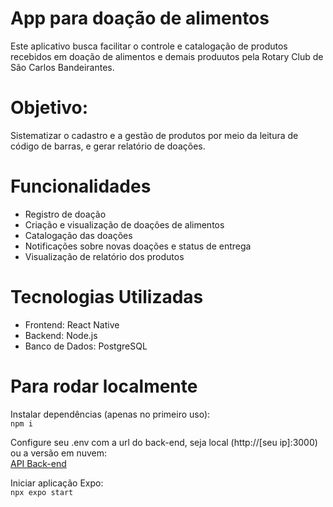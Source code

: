 # App para doação de alimentos

Este aplicativo busca facilitar o controle e catalogação de produtos recebidos em doação de alimentos e demais produutos pela Rotary Club de São Carlos Bandeirantes.

# Objetivo:

Sistematizar o cadastro e a gestão de produtos por meio da leitura de código de barras, e gerar relatório de doações.

# Funcionalidades

-   Registro de doação
-   Criação e visualização de doações de alimentos
-   Catalogação das doações
-   Notificações sobre novas doações e status de entrega
-   Visualização de relatório dos produtos

# Tecnologias Utilizadas

-   Frontend: React Native
-   Backend: Node.js
-   Banco de Dados: PostgreSQL

# Para rodar localmente

Instalar dependências (apenas no primeiro uso): <br>
`npm i`

Configure seu .env com a url do back-end, seja local (http://[seu ip]:3000) ou a versão em nuvem: <br>
[API Back-end](https://github.com/BSI022-usp/api-app-doacao-alimentos)

Iniciar aplicação Expo: <br>
`npx expo start`

